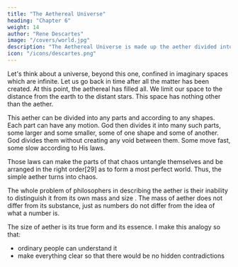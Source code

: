 ```yaml
---
title: "The Aethereal Universe"
heading: "Chapter 6"
weight: 14
author: "Rene Descartes"
image: "/covers/world.jpg"
description: "The Aethereal Universe is made up the aether divided into infinite parts with all sorts of motion imaginable"
icon: "/icons/descartes.png"
---
```




Let's think about a universe, beyond this one, confined in imaginary spaces which are infinite. <!-- The philosophers tell us that these spaces are infinite, and they should very well be believed, since it is they themselves who have made the spaces so.[25]  --> Let us go back in time after all the matter has been created. At this point, the aethereal has filled all. We limit our space to the distance from the earth to the distant stars. This space has nothing other than the aether. 

<!-- Yet, in order that this infinity not impede us and not embarrass us, let us not try to go all the way to the end; let us enter in only so far that we can lose from view all the creatures that God made 6,000 years ago and, after having stopped there in some fixed place, let us suppose that God creates from anew so much matter all about us that, in whatever direction our imagination can extend itself, it no longer perceives any place that is empty. -->

<!-- Although the sea is not infinite, those who are on some vessel in the middle of it can extend their view seemingly to infinity, and nevertheless there is still water beyond what they see.[26] Thus, even though our imagination seems to be able to extend itself to infinity, and this new matter is not assumed to be infinite, we can nonetheless well suppose that it fills spaces much greater than all those we shall have imagined.  -->

<!-- Indeed, in order that there be nothing in all this that you could find to blame, let us not permit our imagination to extend itself as far as it could, but let us purposely restrict it to a determinate space that is no greater, say, than the distance between the earth and the principal stars of the firmament, and let us suppose that the matter that God shall have created extends quite far beyond in all directions, out to an indefinite distance. For there is more reason, and we have much better the power, to prescribe limits to the action of our thought than to the works of God. -->

<!-- Now, since we are taking the liberty of imagining this matter to our fancy, let us attribute to it, if you will, a nature in which there is absolutely nothing that anyone cannot know as perfectly as possible. To that end, let us expressly assume that it does not have the form of earth, nor of fire, nor of air, nor any more particular form (such as wood, or a stone, or of a metal); nor does it have the qualities of being hot or cold, dry or moist, light or heavy, or of having some taste, or smell, or sound or color, or light, or suchlike, in the nature of which one could say that there is something that is not clearly known by everyone.[27]

Let us not also think, on the other hand, that our matter is that prime matter of the philosophers that has been so well stripped of all its forms and qualities that nothing more remains that can be clearly understood.[28] Let us rather conceive of it as a real, perfectly solid body, which uniformly fills the entire length, breadth, and depth of the great space at the center of which we have halted our thought. Thus, each of its parts always occupies a part of that space and is so proportioned to its size that it could not fill a larger one nor squeeze itself into a smaller one, nor (while it remains there) suffer another to find a place there. -->

This aether can be divided into any parts and according to any shapes. Each part can have any motion. God then divides it into many such parts, some larger and some smaller, some of one shape and some of another. God divides them without creating any void between them. Some move fast, some slow according to His laws. 
<!-- It is not that He thereby separates them from one another, so that there is some void in between them; rather, let us think that the entire distinction that He makes there consists in the diversity of the motions He gives to them.  -->

<!-- From the first instant that they are created, He makes some begin to move in one direction and others in another, some faster and others slower (or indeed, if you wish, not at all); thereafter, He makes them continue their motion according to the ordinary laws of nature.  -->

<!-- For God has so wondrously established these laws that, even if we suppose that He creates nothing more than what I have said, and even if He does not impose any order or proportion on it but makes of it the most confused and most disordered chaos that the poets could describe,  -->

Those laws can make the parts of that chaos untangle themselves and be arranged in the right order[29] as to form a most perfect world. <!-- , in which one will be able to see not only light, but also all the other things, both general and particular, that appear in this true world. --> Thus, the simple aether turns into chaos.  

<!-- But, before I explain this at greater length, stop again for a bit to consider that 

chaos, and note that it contains nothing that is not so perfectly known to you that you could not even pretend not to know it. 

For, as regards the qualities that I have posited there, I have, if you have noticed, supposed them to be only such as you can imagine them. And, as regards the matter from which I have composed the chaos, there is nothing simpler nor easier to know among inanimate creatures. 

The idea of that matter is so included in all those that our imagination can form that you must necessarily conceive of it or you can never imagine anything. -->

<!-- Nonetheless, because the philosophers are so subtle that they can find difficulties in things that appear extremely clear to other men, and because the memory of their prime matter (which they know to be rather difficult to conceive of) could divert them from knowledge of the matter of which I speak, I should say to them at this point that  -->


The whole problem of philosophers in describing the aether is their inability to distinguish it from its own mass <!-- own proper quantity --> and size <!-- its outward space -->. The mass of aether does not differ from its substance, just as numbers do not differ from the idea of what a number is. 

<!-- In this, however, I am willing that they think themselves correct, for I have no intention of stopping to contradict them. But they should also not find it strange if I suppose that the quantity of the matter I have described does not differ from its substance any more than number differs from the things numbered.  -->

The size of aether is its true form and its essence. I make this analogy so that:
- ordinary people can understand it
- make everything clear so that there would be no hidden contradictions


<!-- Nor should they find it strange if I conceive of its space, or the property it has of occupying space, not as an accident, but as its true form and its essence. For they cannot deny that it is quite easy to conceive of it in that way. And my plan is not to set out (as they do) the things that are in fact in the true world, but only to make up as I please from [this matter] a [world] in which there is nothing that the densest minds are not capable of conceiving, and which nevertheless could be created exactly the way I have made it up. -->

<!-- Were I to posit in this new world the least thing that is obscure, it could happen that, within that obscurity, there might be some hidden contradiction I had not perceived, and thus that, without thinking, I might suppose something impossible. Instead, being able to imagine distinctly everything I am positing there, it is certain that, even if there be no such thing in the old world, God can nevertheless create it in a new one; for it is certain that He can create everything we can imagine.[30]

 -->